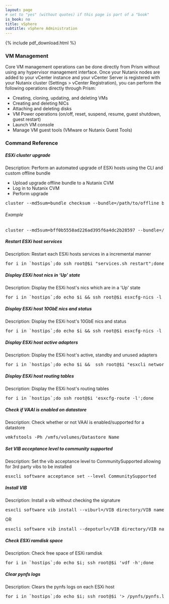 ```yaml
---
layout: page
# set to "yes" (without quotes) if this page is part of a "book"
is_book: no
title: vSphere
subtitle: vSphere Administration
---
```


{% include pdf_download.html %}

<!-- ### Important Pages

More coming soon! -->

### VM Management

Core VM management operations can be done directly from Prism without using any hypervisor management interface. Once your Nutanix nodes are added to your vCenter instance and your vCenter Server is registered with your Nutanix cluster (Settings > vCenter Registration), you can perform the following operations directly through Prism:

* Creating, cloning, updating, and deleting VMs
* Creating and deleting NICs
* Attaching and deleting disks
* VM Power operations (on/off, reset, suspend, resume, guest shutdown, guest restart)
* Launch VM console
* Manage VM guest tools (VMware or Nutanix Guest Tools)

### Command Reference

##### ESXi cluster upgrade

Description: Perform an automated upgrade of ESXi hosts using the CLI and custom offline bundle
  
- Upload upgrade offline bundle to a Nutanix CVM
- Log in to Nutanix CVM
- Perform upgrade

<pre>
cluster --md5sum=bundle_checksum --bundle=/path/to/offline_bundle host_upgrade
</pre>

###### Example

<pre>
cluster --md5sum=bff0b5558ad226ad395f6a4dc2b28597 --bundle=/tmp/VMware-ESXi-5.5.0-1331820-depot.zip host_upgrade
</pre>

##### Restart ESXi host services

Description: Restart each ESXi hosts services in a incremental manner

<pre>
for i in `hostips`;do ssh root@$i "services.sh restart";done
</pre>

##### Display ESXi host nics in ‘Up’ state

Description: Display the ESXi host's nics which are in a 'Up' state

<pre>
for i in `hostips`;do echo $i && ssh root@$i esxcfg-nics -l | grep Up;done
</pre>

##### Display ESXi host 10GbE nics and status

Description: Display the ESXi host's 10GbE nics and status

<pre>
for i in `hostips`;do echo $i && ssh root@$i esxcfg-nics -l | grep ixgbe;done
</pre>

##### Display ESXi host active adapters

Description: Display the ESXi host's active, standby and unused adapters

<pre>
for i in `hostips`;do echo $i &&  ssh root@$i "esxcli network vswitch standard policy failover get --vswitch-name vSwitch0";done
</pre>

##### Display ESXi host routing tables

Description: Display the ESXi host's routing tables

<pre>
for i in `hostips`;do ssh root@$i 'esxcfg-route -l';done
</pre>

##### Check if VAAI is enabled on datastore

Description: Check whether or not VAAI is enabled/supported for a datastore

<pre>
vmkfstools -Ph /vmfs/volumes/Datastore Name
</pre>

##### Set VIB acceptance level to community supported

Description: Set the vib acceptance level to CommunitySupported allowing for 3rd party vibs to be installed

<pre>
esxcli software acceptance set --level CommunitySupported
</pre>

##### Install VIB

Description: Install a vib without checking the signature

<pre>
esxcli software vib install --viburl=/VIB directory/VIB name --no-sig-check
</pre>

OR

<pre>
esxcli software vib install --depoturl=/VIB directory/VIB name --no-sig-check
</pre>

##### Check ESXi ramdisk space

Description: Check free space of ESXi ramdisk

<pre>
for i in `hostips`;do echo $i; ssh root@$i 'vdf -h';done
</pre>

##### Clear pynfs logs

Description: Clears the pynfs logs on each ESXi host

<pre>
for i in `hostips`;do echo $i; ssh root@$i '> /pynfs/pynfs.log';done
</pre>

<!-- ### Metrics and Thresholds

More coming soon!

### Troubleshooting & Advanced Administration

More coming soon! -->